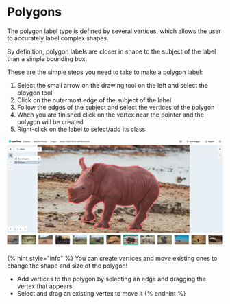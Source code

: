 # Polygons

The polygon label type is defined by several vertices, which allows the user to accurately label complex shapes.

By definition, polygon labels are closer in shape to the subject of the label than a simple bounding box.

These are the simple steps you need to take to make a polygon label:

1. Select the small arrow on the drawing tool on the left and select the ploygon tool
2. Click on the outermost edge of the subject of the label
3. Follow the edges of the subject and select the vertices of the polygon
4. When you are finished click on the vertex near the pointer and the polygon will be created
5. Right-click on the label to select/add its class

![](../.gitbook/assets/polygon_tool.png)

{% hint style="info" %}
You can create vertices and move existing ones to change the shape and size of the polygon!

* Add vertices to the polygon by selecting an edge and dragging the vertex that appears
* Select and drag an existing vertex to move it
{% endhint %}



